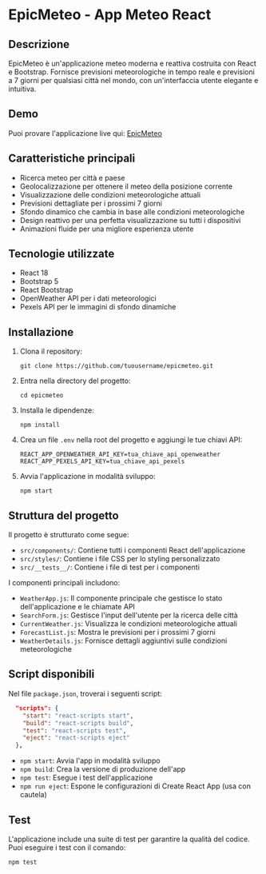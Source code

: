 # EpicMeteo - App Meteo React

## Descrizione

EpicMeteo è un'applicazione meteo moderna e reattiva costruita con React e Bootstrap. Fornisce previsioni meteorologiche in tempo reale e previsioni a 7 giorni per qualsiasi città nel mondo, con un'interfaccia utente elegante e intuitiva.

## Demo

Puoi provare l'applicazione live qui: [EpicMeteo](https://epic-meteo-react.vercel.app/)

## Caratteristiche principali

- Ricerca meteo per città e paese
- Geolocalizzazione per ottenere il meteo della posizione corrente
- Visualizzazione delle condizioni meteorologiche attuali
- Previsioni dettagliate per i prossimi 7 giorni
- Sfondo dinamico che cambia in base alle condizioni meteorologiche
- Design reattivo per una perfetta visualizzazione su tutti i dispositivi
- Animazioni fluide per una migliore esperienza utente

## Tecnologie utilizzate

- React 18
- Bootstrap 5
- React Bootstrap
- OpenWeather API per i dati meteorologici
- Pexels API per le immagini di sfondo dinamiche

## Installazione

1. Clona il repository:
   ```
   git clone https://github.com/tuousername/epicmeteo.git
   ```

2. Entra nella directory del progetto:
   ```
   cd epicmeteo
   ```

3. Installa le dipendenze:
   ```
   npm install
   ```

4. Crea un file `.env` nella root del progetto e aggiungi le tue chiavi API:
   ```
   REACT_APP_OPENWEATHER_API_KEY=tua_chiave_api_openweather
   REACT_APP_PEXELS_API_KEY=tua_chiave_api_pexels
   ```

5. Avvia l'applicazione in modalità sviluppo:
   ```
   npm start
   ```

## Struttura del progetto

Il progetto è strutturato come segue:

- `src/components/`: Contiene tutti i componenti React dell'applicazione
- `src/styles/`: Contiene i file CSS per lo styling personalizzato
- `src/__tests__/`: Contiene i file di test per i componenti

I componenti principali includono:

- `WeatherApp.js`: Il componente principale che gestisce lo stato dell'applicazione e le chiamate API
- `SearchForm.js`: Gestisce l'input dell'utente per la ricerca delle città
- `CurrentWeather.js`: Visualizza le condizioni meteorologiche attuali
- `ForecastList.js`: Mostra le previsioni per i prossimi 7 giorni
- `WeatherDetails.js`: Fornisce dettagli aggiuntivi sulle condizioni meteorologiche

## Script disponibili

Nel file `package.json`, troverai i seguenti script:


```17:22:package.json
  "scripts": {
    "start": "react-scripts start",
    "build": "react-scripts build",
    "test": "react-scripts test",
    "eject": "react-scripts eject"
  },
```


- `npm start`: Avvia l'app in modalità sviluppo
- `npm build`: Crea la versione di produzione dell'app
- `npm test`: Esegue i test dell'applicazione
- `npm run eject`: Espone le configurazioni di Create React App (usa con cautela)

## Test

L'applicazione include una suite di test per garantire la qualità del codice. Puoi eseguire i test con il comando:

```
npm test
```